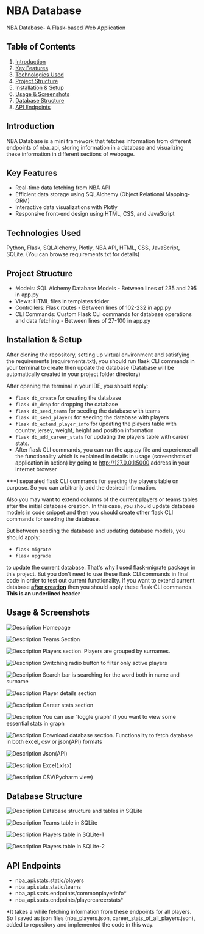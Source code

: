 # NBA Database
NBA Database- A Flask-based Web Application
## Table of Contents

1. [Introduction](#introduction)
2. [Key Features](#key-features)
3. [Technologies Used](#technologies-used)
4. [Project Structure](#project-structure)
5. [Installation & Setup](#installation--setup)
6. [Usage & Screenshots](#usage--screenshots)
7. [Database Structure](#database-structure)
8. [API Endpoints](#api-endpoints)

## Introduction

NBA Database is a mini framework that fetches information from different endpoints of nba_api, storing information in a database and visualizing these information in different sections of webpage.

## Key Features

- Real-time data fetching from NBA API
- Efficient data storage using SQLAlchemy (Object Relational Mapping-ORM)
- Interactive data visualizations with Plotly
- Responsive front-end design using HTML, CSS, and JavaScript

## Technologies Used

Python, Flask, SQLAlchemy, Plotly, NBA API, HTML, CSS, JavaScript, SQLite. (You can browse requirements.txt for details)

## Project Structure

- Models: SQL Alchemy Database Models - Between lines of 235 and 295 in app.py
- Views: HTML files in templates folder
- Controllers: Flask routes - Between lines of 102-232 in app.py
- CLI Commands: Custom Flask CLI commands for database operations and data fetching - Between lines of 27-100 in app.py

## Installation & Setup

After cloning the repository, setting up virtual environment and satisfying the requirements (requirements.txt), you should run flask CLI commands in your terminal to create then update the database (Database will be automatically created in your project folder directory)

After opening the terminal in your IDE, you should apply:

- `flask db_create` for creating the database
- `flask db_drop` for dropping the database
- `flask db_seed_teams` for seeding the database with teams
- `flask db_seed_players` for seeding the database with players
- `flask db_extend_player_info` for updating the players table with country, jersey, weight, height and position information
- `flask db_add_career_stats` for updating the players table with career stats.
- After flask CLI commands, you can run the app.py file and experience all the functionality which is explained in details in usage (screenshots of application in action) by going to http://127.0.0.1:5000 address in your internet browser

***I separated flask CLI commands for seeding the players table on purpose. So you can arbitrarily add the desired information.

Also you may want to extend columns of the current players or teams tables after the initial database creation. In this case, you should update database models in code snippet and then you should create other flask CLI commands for seeding the database.

But between seeding the database and updating database models, you should apply:

- `flask migrate`
- `flask upgrade`

to update the current database. That's why I used flask-migrate package in this project. But you don't need to use these flask CLI commands in final code in order to test out current functionality. If you want to extend current database <b><u>after creation</u></b> then you should apply these flask CLI commands.
__This is an underlined header__

## Usage & Screenshots
![Description](images/welcome.PNG)
Homepage

![Description](images/teams.PNG)
Teams Section

![Description](images/players1.PNG)
Players section. Players are grouped by surnames.

![Description](images/players2.PNG)
Switching radio button to filter only active players

![Description](images/players3.PNG)
Search bar is searching for the word both in name and surname

![Description](images/playerdetails.PNG)
Player details section

![Description](images/careerstats.PNG)
Career stats section

![Description](images/careerstats2.PNG)
You can use “toggle graph” if you want to view some essential stats in graph

![Description](images/downloaddatabase.PNG)
Download database section. Functionality to fetch database in both excel, csv or json(API) formats

![Description](images/json.PNG)
Json(API)

![Description](images/excel.PNG)
Excel(.xlsx)

![Description](images/csv.PNG)
CSV(Pycharm view)


## Database Structure
![Description](images/sqlite.PNG)
Database structure and tables in SQLite 

![Description](images/sqlite2.PNG)
Teams table in SQLite

![Description](images/sqlite3.PNG)
Players table in SQLite-1

![Description](images/sqlite4.PNG)
Players table in SQLite-2

## API Endpoints

- nba_api.stats.static/players
- nba_api.stats.static/teams
- nba_api.stats.endpoints/commonplayerinfo*
- nba_api.stats.endpoints/playercareerstats*

*It takes a while fetching information from these endpoints for all players. So I saved as json files (nba_players.json, career_stats_of_all_players.json), added to repository and implemented the code in this way.
